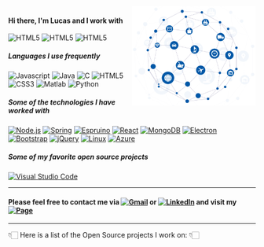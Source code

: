 <img align='right' src="https://github.com/lucaslui/lucaslui/blob/master/iot11-development.gif" width=50%>

#### Hi there, I'm Lucas and I work with

![HTML5](https://img.shields.io/badge/-Internet%20of%20Things-ffa804?style=flat)
![HTML5](https://img.shields.io/badge/-Software%20Development-4d008f?style=flat)
![HTML5](https://img.shields.io/badge/-Embedded%20Systems-102230?style=flat)

##### Languages I use frequently

![Javascript](https://img.shields.io/badge/-JavaScript-222222?style=flat&logo=javascript&logoColor=white)
![Java](https://img.shields.io/badge/-Java-222222?style=flat&logo=java&logoColor=white) 
![C](https://img.shields.io/badge/-C%20&%20C++-222222?style=flat&logo=c%2B%2B&logoColor=white)
![HTML5](https://img.shields.io/badge/-HTML5-222222?style=flat&logo=html5&logoColor=white)
![CSS3](https://img.shields.io/badge/-CSS3-222222?style=flat&logo=css3&logoColor=white) 
![Matlab](https://img.shields.io/badge/-Matlab-222222?style=flat&logo=mathworks&logoColor=white) 
![Python](https://img.shields.io/badge/-Python%203-222222?style=flat&logo=python&logoColor=white) 

##### Some of the technologies I have worked with

[![Node.js](https://img.shields.io/badge/-Node.js-222222?style=flat&logo=node.js&logoColor=339933)](https://nodejs.org/en/)
[![Spring](https://img.shields.io/badge/-Spring-222222?style=flat&logo=spring&logoColor=339933)]()
[![Espruino](https://img.shields.io/badge/-Espruino-222222?style=flat&logo=arduino&logoColor=007ACC)](https://www.espruino.com/)
[![React](https://img.shields.io/badge/-React-222222?style=flat&logo=React&logoColor=FFFFFF)]()
[![MongoDB](https://img.shields.io/badge/-MongoDB-222222?style=flat&logo=mongodb&logoColor=339933)](https://www.mongodb.com/)
[![Electron](https://img.shields.io/badge/-Electron-222222?style=flat&logo=electron&logoColor=007ACC)](https://www.electronjs.org/)
[![Bootstrap](https://img.shields.io/badge/-Bootstrap-222222?style=flat&logo=bootstrap&logoColor=white)]()
[![jQuery](https://img.shields.io/badge/-jQuery-222222?style=flat&logo=jQuery&logoColor=0769AD)]()
[![Linux](https://img.shields.io/badge/-Linux-222222?style=flat&logo=linux&logoColor=fff)]()
[![Azure](https://img.shields.io/badge/-Microsoft%20Azure-222222?style=flat&logo=microsoft-azure&logoColor=fff)]()

##### Some of my favorite open source projects

[![Visual Studio Code](https://img.shields.io/badge/-VSCode-222222?style=flat&logo=visual-studio-code&logoColor=007ACC)](https://github.com/microsoft/vscode)

---

#### Please feel free to contact me via [![Gmail](https://img.shields.io/badge/-Email-D14836?style=flat&logo=gmail&logoColor=white)](mailto:lucasluimotta@gmail.com) or [![LinkedIn](https://img.shields.io/badge/-Linkedin-0077B5?style=flat&logo=linkedin&logoColor=white)](https://www.linkedin.com/in/lucas-lui-motta-eng/) and visit my [![Page](https://img.shields.io/badge/-Page-000000?style=flat&logo=houzz&logoColor=white)](https://lucaslui.github.io/personal-page/)

---

👇🏻 Here is a list of the Open Source projects I work on: 👇🏻
